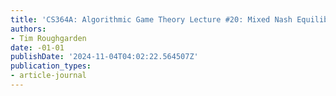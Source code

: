 ```yaml
---
title: 'CS364A: Algorithmic Game Theory Lecture #20: Mixed Nash Equilibria and PPAD-Completeness'
authors:
- Tim Roughgarden
date: -01-01
publishDate: '2024-11-04T04:02:22.564507Z'
publication_types:
- article-journal
---
```

